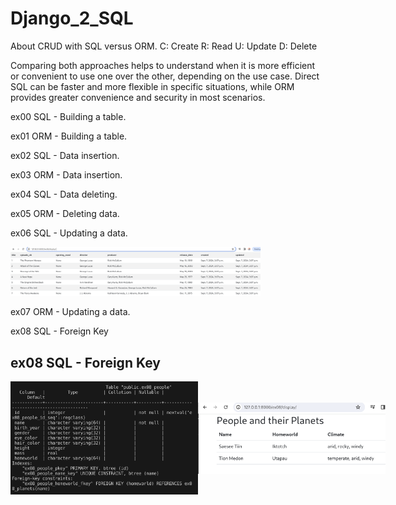 # Django_2_SQL 

About CRUD with SQL versus ORM.
C: Create 
R: Read 
U: Update 
D: Delete 

Comparing both approaches helps to understand when it is more efficient or convenient to use one over the other, depending on the use case. Direct SQL can be faster and more flexible in specific situations, while ORM provides greater convenience and security in most scenarios.

ex00 SQL - Building a table.

ex01 ORM - Building a table.

ex02 SQL - Data insertion.

ex03 ORM - Data insertion.

ex04 SQL - Data deleting.

ex05 ORM - Deleting data.

ex06 SQL - Updating a data.

<img src="https://github.com/beatriangu/Django_2_SQL/blob/main/Screenshot%20from%202024-09-07%2017-08-12.png" alt="Miniatura" width="400"/>

ex07 ORM - Updating a data.

ex08 SQL - Foreign Key
## ex08 SQL - Foreign Key

<div style="display: flex; justify-content: space-between; align-items: center;">
  <img src="https://github.com/beatriangu/Django_2_SQL/blob/main/Screenshot%20from%202024-09-07%2016-07-41.png" alt="Miniatura" width="300" style="flex: 1;"/>
  <img src="https://github.com/beatriangu/Django_2_SQL/blob/main/Screenshot%20from%202024-09-07%2017-16-07.png" alt="Miniatura" width="300" style="flex: 1;"/>
</div>

